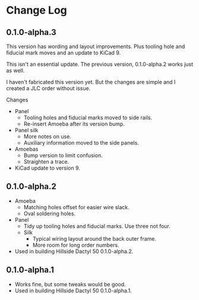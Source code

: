 # Change Log

## 0.1.0-alpha.3

This version has wording and layout improvements.
Plus tooling hole and fiducial mark moves and an update to KiCad 9.

This isn't an essential update.
The previous version, 0.1.0-alpha.2 works just as well.

I haven't fabricated this version yet.
But the changes are simple and I created a JLC order without issue.

Changes

-   Panel
    -   Tooling holes and fiducial marks moved to side rails.
    -   Re-insert Amoeba after its version bump.
-   Panel silk
    -   More notes on use.
    -   Auxiliary information moved to the side panels.
-   Amoebas
    -   Bump version to limit confusion.
    -   Straighten a trace.
-   KiCad update to version 9.

## 0.1.0-alpha.2

-   Amoeba 
    -   Matching holes offset for easier wire slack.
    -   Oval soldering holes.
-   Panel
    -   Tidy up tooling holes and fiducial marks. Use three not four.
    -   Silk
        -   Typical wiring layout around the back outer frame.
        -   More room for long order numbers.
-   Used in building Hillside Dactyl 50 0.1.0-alpha.2.

## 0.1.0-alpha.1

-   Works fine, but some tweaks would be good.
-   Used in building Hillside Dactyl 50 0.1.0-alpha.1.
